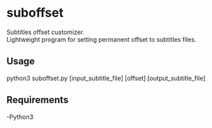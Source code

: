 # suboffset
Subtitles offset customizer.  
Lightweight program for setting permanent offset to subtitles files.

## Usage
python3 suboffset.py [input_subtitle_file] [offset] [output_subtitle_file]

## Requirements
-Python3
